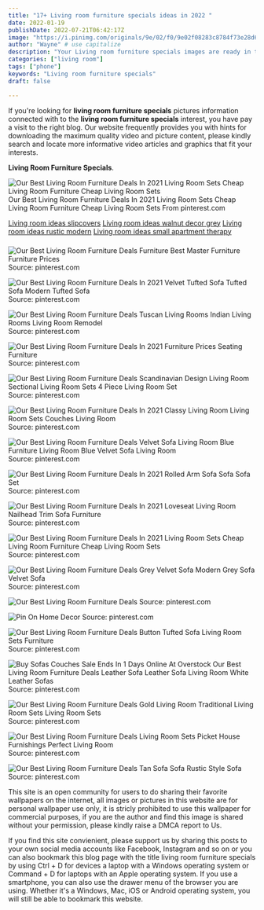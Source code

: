 ```yaml
---
title: "17+ Living room furniture specials ideas in 2022 "
date: 2022-01-19
publishDate: 2022-07-21T06:42:17Z
image: "https://i.pinimg.com/originals/9e/02/f0/9e02f08283c8784f73e28d651ea42b27.jpg"
author: "Wayne" # use capitalize
description: "Your Living room furniture specials images are ready in this website. Living room furniture specials are a topic that is being searched for and liked by netizens now. You can Find and Download the Living room furniture specials files here. Get all royalty-free images."
categories: ["living room"]
tags: ["phone"]
keywords: "Living room furniture specials"
draft: false

---
```


If you're looking for **living room furniture specials** pictures information connected with to the **living room furniture specials** interest, you have pay a visit to the right  blog.  Our website frequently  provides you with  hints  for downloading  the maximum  quality video and picture  content, please kindly search and locate more informative video articles and graphics  that fit your interests.

**Living Room Furniture Specials**. 

![Our Best Living Room Furniture Deals In 2021 Living Room Sets Cheap Living Room Furniture Cheap Living Room Sets](https://i.pinimg.com/originals/b9/3d/69/b93d6972f82b62f5a3244b4aa0f9917e.jpg "Our Best Living Room Furniture Deals In 2021 Living Room Sets Cheap Living Room Furniture Cheap Living Room Sets")
Our Best Living Room Furniture Deals In 2021 Living Room Sets Cheap Living Room Furniture Cheap Living Room Sets From pinterest.com

[Living room ideas slipcovers](/living-room-ideas-slipcovers/)
[Living room ideas walnut decor grey](/living-room-ideas-walnut-decor-grey/)
[Living room ideas rustic modern](/living-room-ideas-rustic-modern/)
[Living room ideas small apartment therapy](/living-room-ideas-small-apartment-therapy/)



### 

 


![Our Best Living Room Furniture Deals Furniture Best Master Furniture Furniture Prices](https://i.pinimg.com/736x/90/cc/2f/90cc2f429301c2a1540bc20ee25258c2.jpg "Our Best Living Room Furniture Deals Furniture Best Master Furniture Furniture Prices")
Source: pinterest.com

 

![Our Best Living Room Furniture Deals In 2021 Velvet Tufted Sofa Tufted Sofa Modern Tufted Sofa](https://i.pinimg.com/originals/2d/db/e8/2ddbe83129cd4f875505f628c5ca191c.jpg "Our Best Living Room Furniture Deals In 2021 Velvet Tufted Sofa Tufted Sofa Modern Tufted Sofa")
Source: pinterest.com

 

![Our Best Living Room Furniture Deals Tuscan Living Rooms Indian Living Rooms Living Room Remodel](https://i.pinimg.com/originals/a2/6e/fe/a26efe1f64ec5cefeb24a1c34d37ad5b.jpg "Our Best Living Room Furniture Deals Tuscan Living Rooms Indian Living Rooms Living Room Remodel")
Source: pinterest.com

 

![Our Best Living Room Furniture Deals In 2021 Furniture Prices Seating Furniture](https://i.pinimg.com/originals/38/0f/c7/380fc722619e5b4b51c0317eee946113.jpg "Our Best Living Room Furniture Deals In 2021 Furniture Prices Seating Furniture")
Source: pinterest.com

 

![Our Best Living Room Furniture Deals Scandinavian Design Living Room Sectional Living Room Sets 4 Piece Living Room Set](https://i.pinimg.com/originals/42/21/ce/4221ce77a5b3c7d184304c062bed86eb.png "Our Best Living Room Furniture Deals Scandinavian Design Living Room Sectional Living Room Sets 4 Piece Living Room Set")
Source: pinterest.com

 

![Our Best Living Room Furniture Deals In 2021 Classy Living Room Living Room Sets Couches Living Room](https://i.pinimg.com/originals/80/3d/e1/803de12aecbd59a45df8fb5e96e671d2.jpg "Our Best Living Room Furniture Deals In 2021 Classy Living Room Living Room Sets Couches Living Room")
Source: pinterest.com

 

![Our Best Living Room Furniture Deals Velvet Sofa Living Room Blue Furniture Living Room Blue Velvet Sofa Living Room](https://i.pinimg.com/originals/71/25/2d/71252ddea80baa056686643d613f07c0.jpg "Our Best Living Room Furniture Deals Velvet Sofa Living Room Blue Furniture Living Room Blue Velvet Sofa Living Room")
Source: pinterest.com

 

![Our Best Living Room Furniture Deals In 2021 Rolled Arm Sofa Sofa Sofa Set](https://i.pinimg.com/originals/0f/52/de/0f52dee12ca2d3965170fcbceb50277d.jpg "Our Best Living Room Furniture Deals In 2021 Rolled Arm Sofa Sofa Sofa Set")
Source: pinterest.com

 

![Our Best Living Room Furniture Deals In 2021 Loveseat Living Room Nailhead Trim Sofa Furniture](https://i.pinimg.com/474x/6f/85/62/6f85621c752f40e5224cd09b4ba3b637.jpg "Our Best Living Room Furniture Deals In 2021 Loveseat Living Room Nailhead Trim Sofa Furniture")
Source: pinterest.com

 

![Our Best Living Room Furniture Deals In 2021 Living Room Sets Cheap Living Room Furniture Cheap Living Room Sets](https://i.pinimg.com/originals/b9/3d/69/b93d6972f82b62f5a3244b4aa0f9917e.jpg "Our Best Living Room Furniture Deals In 2021 Living Room Sets Cheap Living Room Furniture Cheap Living Room Sets")
Source: pinterest.com

 

![Our Best Living Room Furniture Deals Grey Velvet Sofa Modern Grey Sofa Velvet Sofa](https://i.pinimg.com/originals/1f/f7/76/1ff77656f4fa5282ba7b7c2c24e63670.jpg "Our Best Living Room Furniture Deals Grey Velvet Sofa Modern Grey Sofa Velvet Sofa")
Source: pinterest.com

 

![Our Best Living Room Furniture Deals](https://i.pinimg.com/originals/82/3f/ef/823fef5fae51dcf6e334e1c5884ddcca.jpg "Our Best Living Room Furniture Deals")
Source: pinterest.com

 

![Pin On Home Decor](https://i.pinimg.com/564x/b1/18/7f/b1187f3ca72b82153732fd7489901114.jpg "Pin On Home Decor")
Source: pinterest.com

 

![Our Best Living Room Furniture Deals Button Tufted Sofa Living Room Sets Furniture](https://i.pinimg.com/originals/6e/93/64/6e93643a07125c0773179a6301fa8f9e.jpg "Our Best Living Room Furniture Deals Button Tufted Sofa Living Room Sets Furniture")
Source: pinterest.com

 

![Buy Sofas Couches Sale Ends In 1 Days Online At Overstock Our Best Living Room Furniture Deals Leather Sofa Leather Sofa Living Room White Leather Sofas](https://i.pinimg.com/originals/c4/f4/31/c4f431a29be7fb9662bc8b69853c26f8.png "Buy Sofas Couches Sale Ends In 1 Days Online At Overstock Our Best Living Room Furniture Deals Leather Sofa Leather Sofa Living Room White Leather Sofas")
Source: pinterest.com

 

![Our Best Living Room Furniture Deals Gold Living Room Traditional Living Room Sets Living Room Sets](https://i.pinimg.com/originals/46/28/6d/46286dfbeda3f18cb2766bda4bebf22f.jpg "Our Best Living Room Furniture Deals Gold Living Room Traditional Living Room Sets Living Room Sets")
Source: pinterest.com

 

![Our Best Living Room Furniture Deals Living Room Sets Picket House Furnishings Perfect Living Room](https://i.pinimg.com/474x/f9/00/79/f90079324413be295c93bc29c8fa92f6.jpg "Our Best Living Room Furniture Deals Living Room Sets Picket House Furnishings Perfect Living Room")
Source: pinterest.com

 

![Our Best Living Room Furniture Deals Tan Sofa Sofa Rustic Style Sofa](https://i.pinimg.com/originals/9e/02/f0/9e02f08283c8784f73e28d651ea42b27.jpg "Our Best Living Room Furniture Deals Tan Sofa Sofa Rustic Style Sofa")
Source: pinterest.com

 

This site is an open community for users to do sharing their favorite wallpapers on the internet, all images or pictures in this website are for personal wallpaper use only, it is stricly prohibited to use this wallpaper for commercial purposes, if you are the author and find this image is shared without your permission, please kindly raise a DMCA report to Us.

If you find this site convienient, please support us by sharing this posts to your own social media accounts like Facebook, Instagram and so on or you can also bookmark this blog page with the title living room furniture specials by using Ctrl + D for devices a laptop with a Windows operating system or Command + D for laptops with an Apple operating system. If you use a smartphone, you can also use the drawer menu of the browser you are using. Whether it's a Windows, Mac, iOS or Android operating system, you will still be able to bookmark this website.
